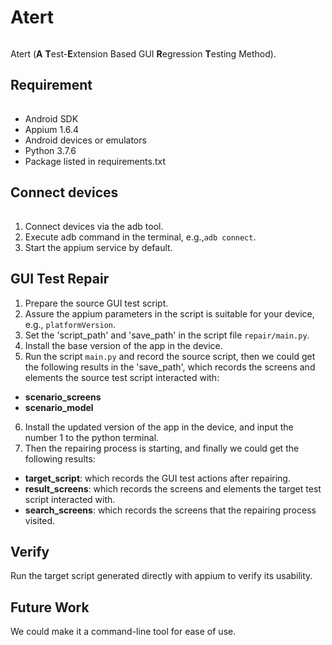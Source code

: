 # Atert

######
Atert (**A** **T**est-**E**xtension Based GUI **R**egression **T**esting Method).

## Requirement

######
* Android SDK
* Appium 1.6.4
* Android devices or emulators
* Python 3.7.6
* Package listed in requirements.txt

## Connect devices
######
1. Connect devices via the adb tool.
2. Execute adb command in the terminal, e.g.,`adb connect`.
3. Start the appium service by default.

## GUI Test Repair
1. Prepare the source GUI test script.
2. Assure the appium parameters in the script is suitable for your device, e.g., `platformVersion`.
3. Set the 'script_path' and 'save_path' in the script file `repair/main.py`.
4. Install the base version of the app in the device.
5. Run the script `main.py` and record the source script, then we could get the following results in the 'save_path', 
which records the screens and  elements the source test script interacted with:
* **scenario_screens**
* **scenario_model**  
6. Install the updated version of the app in the device, and input the number 1 to the python terminal.
7. Then the repairing process is starting, and finally we could get the following results:
* **target_script**: which records the GUI test actions after repairing.
* **result_screens**: which records the screens and  elements the target test script interacted with.
* **search_screens**: which records the screens that the repairing process visited.

## Verify
Run the target script generated directly with appium to verify its  usability.

## Future Work
We could make it a command-line tool for ease of use.

  
